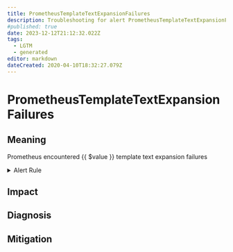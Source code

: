 ```yaml
---
title: PrometheusTemplateTextExpansionFailures
description: Troubleshooting for alert PrometheusTemplateTextExpansionFailures
#published: true
date: 2023-12-12T21:12:32.022Z
tags: 
  - LGTM
  - generated
editor: markdown
dateCreated: 2020-04-10T18:32:27.079Z
---
```


# PrometheusTemplateTextExpansionFailures

## Meaning
[//]: # "Short paragraph that explains what the alert means"
Prometheus encountered {{ $value }} template text expansion failures

<details>
  <summary>Alert Rule</summary>

{{% rule "prometheus-self-monitoring/prometheus-self-monitoring-internal.yml" "PrometheusTemplateTextExpansionFailures" %}}

<!-- Rule when generated

```yaml
alert: PrometheusTemplateTextExpansionFailures
expr: increase(prometheus_template_text_expansion_failures_total[3m]) > 0
for: 0m
labels:
    severity: critical
annotations:
    summary: Prometheus template text expansion failures (instance {{ $labels.instance }})
    description: |-
        Prometheus encountered {{ $value }} template text expansion failures
          VALUE = {{ $value }}
          LABELS = {{ $labels }}
    runbook: https://github.com/srerun/prometheus-alerts/blob/main/content/runbooks/prometheus-self-monitoring-internal/PrometheusTemplateTextExpansionFailures.md

```

-->

</details>


## Impact
[//]: # "What could / will happen if the alert is not addressed"



## Diagnosis
[//]: # "Steps to take to identify the cause of the problem"



## Mitigation
[//]: # "The steps necessary to resolve the alert"
